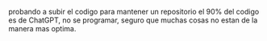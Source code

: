 probando a subir el codigo para mantener un repositorio
el 90% del codigo es de ChatGPT, no se programar, seguro que muchas cosas no estan de la manera mas optima.
